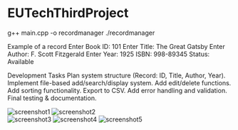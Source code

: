 # EUTechThirdProject
g++ main.cpp -o recordmanager
./recordmanager

Example of a record
Enter Book ID: 101
Enter Title: The Great Gatsby
Enter Author: F. Scott Fitzgerald
Enter Year: 1925
ISBN: 998-89345
Status: Available

Development Tasks
Plan system structure (Record: ID, Title, Author, Year).
Implement file-based add/search/display system.
Add edit/delete functions.
Add sorting functionality.
Export to CSV.
Add error handling and validation.
Final testing & documentation.

![screenshot1](downloads/screenshot1.jpg)
![screenshot2](downloads/screenshot2.jpg)  
![screenshot3](assets/screenshot3.jpg)
![screenshot4](assets/screenshot4.jpg)
![screenshot5](assets/screenshot5.jpg)
